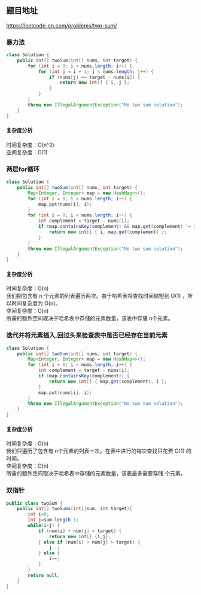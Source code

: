 ## 题目地址
https://leetcode-cn.com/problems/two-sum/

### 暴力法
```java
class Solution {
    public int[] twoSum(int[] nums, int target) {
        for (int i = 0; i < nums.length; i++) {
            for (int j = i + 1; j < nums.length; j++) {
                if (nums[j] == target - nums[i]) {
                    return new int[] { i, j };
                }
            }
        }
        throw new IllegalArgumentException("No two sum solution");
    }
}
```
#### 复杂度分析
时间复杂度：O(n^2)  
空间复杂度：O(1)

### 两层for循环
```java
class Solution {
    public int[] twoSum(int[] nums, int target) {
        Map<Integer, Integer> map = new HashMap<>();
        for (int i = 0; i < nums.length; i++) {
            map.put(nums[i], i);
        }
        for (int i = 0; i < nums.length; i++) {
            int complement = target - nums[i];
            if (map.containsKey(complement) && map.get(complement) != i) {
                return new int[] { i, map.get(complement) };
            }
        }
        throw new IllegalArgumentException("No two sum solution");
    }
}
```
#### 复杂度分析
时间复杂度：O(n)  
我们把包含有 n 个元素的列表遍历两次。由于哈希表将查找时间缩短到 O(1) ，所以时间复杂度为 O(n)。  
空间复杂度：O(n)  
所需的额外空间取决于哈希表中存储的元素数量，该表中存储 n个元素。  

### 迭代并将元素插入,回过头来检查表中是否已经存在当前元素
```java
class Solution {
    public int[] twoSum(int[] nums, int target) {
        Map<Integer, Integer> map = new HashMap<>();
        for (int i = 0; i < nums.length; i++) {
            int complement = target - nums[i];
            if (map.containsKey(complement)) {
                return new int[] { map.get(complement), i };
            }
            map.put(nums[i], i);
        }
        throw new IllegalArgumentException("No two sum solution");
    }
}
```
#### 复杂度分析
时间复杂度：O(n)  
我们只遍历了包含有 n个元素的列表一次。在表中进行的每次查找只花费 O(1) 的时间。  
空间复杂度：O(n)  
所需的额外空间取决于哈希表中存储的元素数量，该表最多需要存储 个元素。  

### 双指针
```java
public class twoSum {
    public int[] twoSums(int[]sum, int target){
        int i=0;
        int j=sum.length-1;
        while(i<j) {
            if (num[i] + num[j] = target) {
                return new int[] {i,j};
            } else if (num[i] + num[j] > target) {
                j--;
            } else {
                i++;
            }
        }
        return null;
    }
}
```
